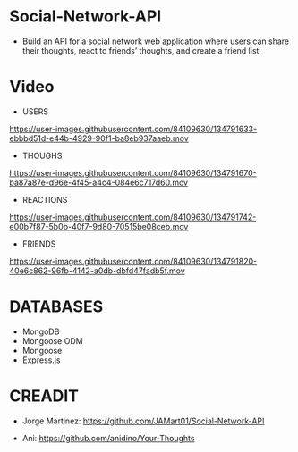 # Social-Network-API

-  Build an API for a social network web application where users can share their thoughts, react to friends’ thoughts, and create a friend list.


# Video

* USERS

https://user-images.githubusercontent.com/84109630/134791633-ebbbd51d-e44b-4929-90f1-ba8eb937aaeb.mov


* THOUGHS

https://user-images.githubusercontent.com/84109630/134791670-ba87a87e-d96e-4f45-a4c4-084e6c717d60.mov


* REACTIONS

https://user-images.githubusercontent.com/84109630/134791742-e00b7f87-5b0b-40f7-9d80-70515be08ceb.mov


* FRIENDS

https://user-images.githubusercontent.com/84109630/134791820-40e6c862-96fb-4142-a0db-dbfd47fadb5f.mov


# DATABASES

* MongoDB
* Mongoose ODM
* Mongoose
* Express.js

# CREADIT

* Jorge Martinez: https://github.com/JAMart01/Social-Network-API

* Ani: https://github.com/anidino/Your-Thoughts
